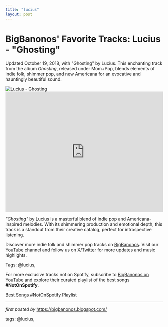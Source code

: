 ```yaml
---
title: "lucius"
layout: post
---
```

<!-- Post Title -->
<h1 >BigBanonos' Favorite Tracks: Lucius - "Ghosting"</h1> <!-- Introductory Text -->
<p >Updated October 19, 2018, with "Ghosting" by Lucius. This enchanting track from the album <em>Ghosting</em>, released under Mom+Pop, blends elements of indie folk, shimmer pop, and new Americana for an evocative and hauntingly beautiful sound.</p> <!-- Featured Image -->
<div > <img src="https://images.genius.com/f23572cb176e4a37f57516ec12fe0b33.800x800x1.webp" alt="Lucius - Ghosting" />
</div> <!-- YouTube Video Embed -->
<div > <iframe width="100%" height="385" src="https://www.youtube.com/embed/LtdvbiorPTY" title="Lucius - Old Tape (feat. Adam Granduciel) [Official Video]" frameborder="0" allow="accelerometer; autoplay; clipboard-write; encrypted-media; gyroscope; picture-in-picture; web-share" referrerpolicy="strict-origin-when-cross-origin" allowfullscreen></iframe>
</div> <!-- Song Information -->
<div > <p><em>"Ghosting"</em> by Lucius is a masterful blend of indie pop and Americana-inspired melodies. With its shimmering production and emotional depth, this track is a standout from their creative catalog, perfect for introspective listening.</p>
</div> <!-- Footer Links -->
<div > <p>Discover more indie folk and shimmer pop tracks on <a href="https://bigbanonos.blogspot.com/" target="_blank">BigBanonos</a>. Visit our <a href="https://www.youtube.com/@BigBanonos" target="_blank">YouTube</a> channel and follow us on <a href="https://x.com/bigbanonos" target="_blank">X/Twitter</a> for more updates and music highlights.</p>
</div> <!-- Tags -->
<p >Tags: @lucius,</p>


<!--Subscribe and Playlist Links-->
<div>
    <p>For more exclusive tracks not on Spotify, subscribe to <a href="https://www.youtube.com/@BigBanonos" target="_blank">BigBanonos on YouTube</a> and explore their curated playlist of the best songs <strong>#NotOnSpotify</strong>.</p>
    <p><a href="https://www.youtube.com/playlist?list=PLtuNtuTatqI0kFahUCbtbfenC_ET5O_tr" target="_blank">Best Songs #NotOnSpotify Playlist<br /></a></p></div>

<hr />

<p><em>first posted by</em> <a href="https://bigbanonos.blogspot.com/" rel="noopener" target="_new">https://bigbanonos.blogspot.com/</a></p>

<p>tags: @lucius,</p>
